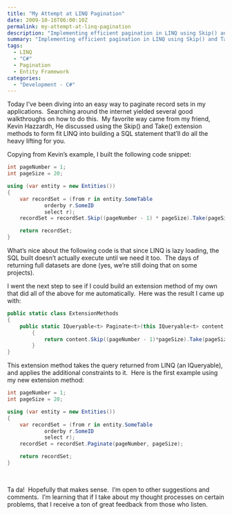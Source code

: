 ```yaml
---
title: "My Attempt at LINQ Pagination"
date: 2009-10-16T06:00:10Z
permalink: my-attempt-at-linq-pagination
description: "Implementing efficient pagination in LINQ using Skip() and Take() methods to handle large record sets in database applications."
summary: "Implementing efficient pagination in LINQ using Skip() and Take() methods to handle large record sets in database applications."
tags:
  - LINQ
  - "C#"
  - Pagination
  - Entity Framework
categories:
  - "Development - C#"
---
```


<p>Today I’ve been diving into an easy way to paginate record sets in my applications.&#160; Searching around the internet yielded several good walkthroughs on how to do this.&#160; My favorite way came from my friend, Kevin Hazzardh, He discussed using the Skip() and Take() extension methods to form fit LINQ into building a SQL statement that’ll do all the heavy lifting for you.</p>  <p>Copying from Kevin’s example, I built the following code snippet:</p>

```csharp
int pageNumber = 1;
int pageSize = 20;

using (var entity = new Entities())
{
	var recordSet = (from r in entity.SomeTable
			orderby r.SomeID
			select r);
	recordSet = recordSet.Skip((pageNumber - 1) * pageSize).Take(pageSize);

	return recordSet;
}
```

<p>What’s nice about the following code is that since LINQ is lazy loading, the SQL built doesn’t actually execute until we need it too.&#160; The days of returning full datasets are done (yes, we’re still doing that on some projects).&#160; </p>

<p>I went the next step to see if I could build an extension method of my own that did all of the above for me automatically.&#160; Here was the result I came up with:</p>

```csharp
public static class ExtensionMethods
{
	public static IQueryable<t> Paginate<t>(this IQueryable<t> content, int pageNumber, int pageSize)
        {
            return content.Skip((pageNumber - 1)*pageSize).Take(pageSize);
        }
}
```

<p>This extension method takes the query returned from LINQ (an IQueryable), and applies the additional constraints to it.&#160; Here is the first example using my new extension method:</p>

```csharp
int pageNumber = 1;
int pageSize = 20;

using (var entity = new Entities())
{
	var recordSet = (from r in entity.SomeTable
			orderby r.SomeID
			select r);
	recordSet = recordSet.Paginate(pageNumber, pageSize);

	return recordSet;
}
```

<p>&#160;</p>

<p>Ta da!&#160; Hopefully that makes sense.&#160; I’m open to other suggestions and comments.&#160; I’m learning that if I take about my thought processes on certain problems, that I receive a ton of great feedback from those who listen.</p>
